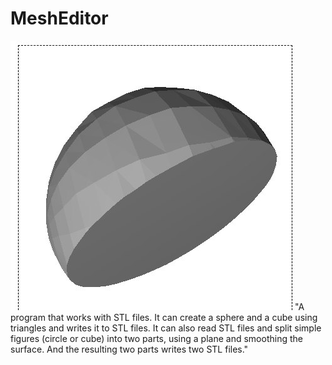 # MeshEditor
![alt text](sphere.jpg)"A program that works with STL files. It can create a sphere and a cube using triangles and writes it to STL files. It can also read STL files and split simple figures (circle or cube) into two parts, using a plane and smoothing the surface. And the resulting two parts writes two STL files."
